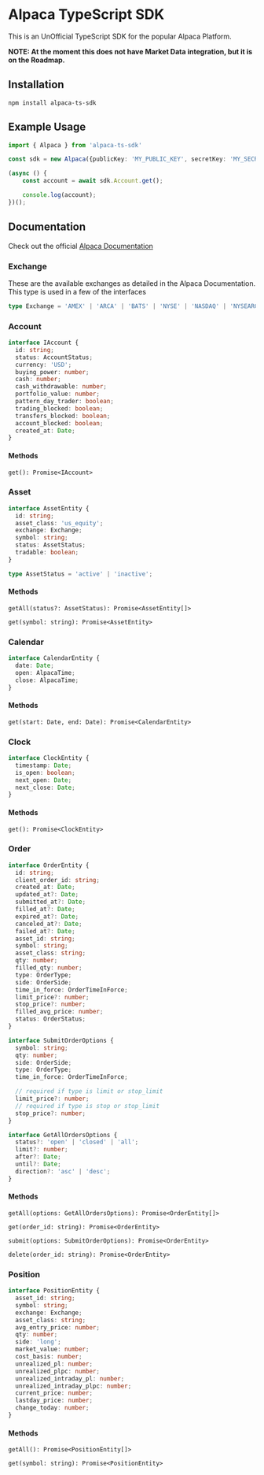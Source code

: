 # Alpaca TypeScript SDK

This is an UnOfficial TypeScript SDK for the popular Alpaca Platform.

<b>NOTE: At the moment this does not have Market Data integration, but it is on the Roadmap.</b>

## Installation

`npm install alpaca-ts-sdk`

## Example Usage

```typescript
import { Alpaca } from 'alpaca-ts-sdk'

const sdk = new Alpaca({publicKey: 'MY_PUBLIC_KEY', secretKey: 'MY_SECRET_KEY', paper: true});

(async () {
    const account = await sdk.Account.get();

    console.log(account);
})();
```

## Documentation

Check out the official [Alpaca Documentation](https://docs.alpaca.markets/api-documentation/web-api/)

### Exchange

These are the available exchanges as detailed in the Alpaca Documentation. This type is used in a few of the interfaces

```typescript
type Exchange = 'AMEX' | 'ARCA' | 'BATS' | 'NYSE' | 'NASDAQ' | 'NYSEARCA';
```

### Account

```typescript
interface IAccount {
  id: string;
  status: AccountStatus;
  currency: 'USD';
  buying_power: number;
  cash: number;
  cash_withdrawable: number;
  portfolio_value: number;
  pattern_day_trader: boolean;
  trading_blocked: boolean;
  transfers_blocked: boolean;
  account_blocked: boolean;
  created_at: Date;
}
```

#### Methods

`get(): Promise<IAccount>`

### Asset

```typescript
interface AssetEntity {
  id: string;
  asset_class: 'us_equity';
  exchange: Exchange;
  symbol: string;
  status: AssetStatus;
  tradable: boolean;
}

type AssetStatus = 'active' | 'inactive';
```

#### Methods

`getAll(status?: AssetStatus): Promise<AssetEntity[]>`

`get(symbol: string): Promise<AssetEntity>`

### Calendar

```typescript
interface CalendarEntity {
  date: Date;
  open: AlpacaTime;
  close: AlpacaTime;
}
```

#### Methods

`get(start: Date, end: Date): Promise<CalendarEntity>`

### Clock

```typescript
interface ClockEntity {
  timestamp: Date;
  is_open: boolean;
  next_open: Date;
  next_close: Date;
}
```

#### Methods

`get(): Promise<ClockEntity>`

### Order

```typescript
interface OrderEntity {
  id: string;
  client_order_id: string;
  created_at: Date;
  updated_at?: Date;
  submitted_at?: Date;
  filled_at?: Date;
  expired_at?: Date;
  canceled_at?: Date;
  failed_at?: Date;
  asset_id: string;
  symbol: string;
  asset_class: string;
  qty: number;
  filled_qty: number;
  type: OrderType;
  side: OrderSide;
  time_in_force: OrderTimeInForce;
  limit_price?: number;
  stop_price?: number;
  filled_avg_price: number;
  status: OrderStatus;
}

interface SubmitOrderOptions {
  symbol: string;
  qty: number;
  side: OrderSide;
  type: OrderType;
  time_in_force: OrderTimeInForce;

  // required if type is limit or stop_limit
  limit_price?: number;
  // required if type is stop or stop_limit
  stop_price?: number;
}

interface GetAllOrdersOptions {
  status?: 'open' | 'closed' | 'all';
  limit?: number;
  after?: Date;
  until?: Date;
  direction?: 'asc' | 'desc';
}
```

#### Methods

`getAll(options: GetAllOrdersOptions): Promise<OrderEntity[]>`

`get(order_id: string): Promise<OrderEntity>`

`submit(options: SubmitOrderOptions): Promise<OrderEntity>`

`delete(order_id: string): Promise<OrderEntity>`

### Position

```typescript
interface PositionEntity {
  asset_id: string;
  symbol: string;
  exchange: Exchange;
  asset_class: string;
  avg_entry_price: number;
  qty: number;
  side: 'long';
  market_value: number;
  cost_basis: number;
  unrealized_pl: number;
  unrealized_plpc: number;
  unrealized_intraday_pl: number;
  unrealized_intraday_plpc: number;
  current_price: number;
  lastday_price: number;
  change_today: number;
}
```

#### Methods

`getAll(): Promise<PositionEntity[]>`

`get(symbol: string): Promise<PositionEntity>`
